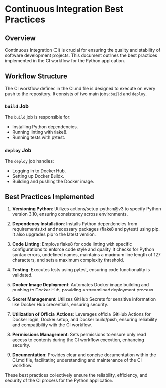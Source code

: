 # Continuous Integration Best Practices

## Overview
Continuous Integration (CI) is crucial for ensuring the quality and stability of software development projects. This document outlines the best practices implemented in the CI workflow for the Python application.

## Workflow Structure
The CI workflow defined in the CI.md file is designed to execute on every push to the repository. It consists of two main jobs: `build` and `deploy`.

### `build` Job
The `build` job is responsible for:
- Installing Python dependencies.
- Running linting with flake8.
- Running tests with pytest.

### `deploy` Job
The `deploy` job handles:
- Logging in to Docker Hub.
- Setting up Docker Buildx.
- Building and pushing the Docker image.

## Best Practices Implemented
1. **Versioning Python**: Utilizes actions/setup-python@v3 to specify Python version 3.10, ensuring consistency across environments.
   
2. **Dependency Installation**: Installs Python dependencies from requirements.txt and necessary packages (flake8 and pytest) using pip. It also upgrades pip to the latest version.

3. **Code Linting**: Employs flake8 for code linting with specific configurations to enforce code style and quality. It checks for Python syntax errors, undefined names, maintains a maximum line length of 127 characters, and sets a maximum complexity threshold.

4. **Testing**: Executes tests using pytest, ensuring code functionality is validated.

5. **Docker Image Deployment**: Automates Docker image building and pushing to Docker Hub, providing a streamlined deployment process.

6. **Secret Management**: Utilizes GitHub Secrets for sensitive information like Docker Hub credentials, ensuring security.

7. **Utilization of Official Actions**: Leverages official GitHub Actions for Docker login, Docker setup, and Docker build/push, ensuring reliability and compatibility with the CI workflow.

8. **Permissions Management**: Sets permissions to ensure only read access to contents during the CI workflow execution, enhancing security.

9. **Documentation**: Provides clear and concise documentation within the CI.md file, facilitating understanding and maintenance of the CI workflow.

These best practices collectively ensure the reliability, efficiency, and security of the CI process for the Python application.
